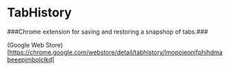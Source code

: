 TabHistory
==========

###Chrome extension for saving and restoring a snapshop of tabs.###

(Google Web Store)[https://chrome.google.com/webstore/detail/tabhistory/lmopoieonjfphihdmabeeepjmbolclkd]
